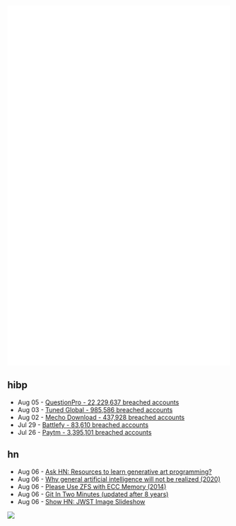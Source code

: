 ![Metrics](https://raw.githubusercontent.com/phixion/phixion/master/metrics.svg)

## hibp

<!--
for https://github.com/phixion/phixion/blob/main/.github/workflows/feeds.yml
-->
<!--START_SECTION:haveibeenpwnd-->
- Aug 05 - [QuestionPro - 22,229,637 breached accounts](https://haveibeenpwned.com/PwnedWebsites#QuestionPro)
- Aug 03 - [Tuned Global - 985,586 breached accounts](https://haveibeenpwned.com/PwnedWebsites#TunedGlobal)
- Aug 02 - [Mecho Download - 437,928 breached accounts](https://haveibeenpwned.com/PwnedWebsites#MechoDownload)
- Jul 29 - [Battlefy - 83,610 breached accounts](https://haveibeenpwned.com/PwnedWebsites#Battlefy)
- Jul 26 - [Paytm - 3,395,101 breached accounts](https://haveibeenpwned.com/PwnedWebsites#Paytm)
<!--END_SECTION:haveibeenpwnd-->

## hn

<!--
for https://github.com/phixion/phixion/blob/main/.github/workflows/feeds.yml
-->
<!--START_SECTION:hn-->
- Aug 06 - [Ask HN: Resources to learn generative art programming?](https://news.ycombinator.com/item?id=32370671)
- Aug 06 - [Why general artificial intelligence will not be realized (2020)](https://www.nature.com/articles/s41599-020-0494-4)
- Aug 06 - [Please Use ZFS with ECC Memory (2014)](https://louwrentius.com/please-use-zfs-with-ecc-memory.html)
- Aug 06 - [Git In Two Minutes (updated after 8 years)](https://www.garyrobinson.net/2014/10/git-in-two-minutes-for-a-solo-developer.html)
- Aug 06 - [Show HN: JWST Image Slideshow](https://jwst.seanchenpiano.com)
<!--END_SECTION:hn-->

<!--
for https://yhype.me
-->
![](https://hit.yhype.me/github/profile?user_id=13013670)
